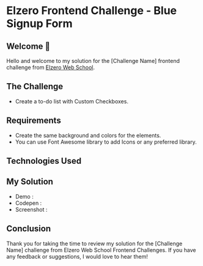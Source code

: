 # Elzero Frontend Challenge - Blue Signup Form

## Welcome 👋

Hello and welcome to my solution for the [Challenge Name] frontend challenge from [Elzero Web School](https://elzero.org/category/challenges/front-end-challenges/).

## The Challenge

- Create a to-do list with Custom Checkboxes.

## Requirements

- Create the same background and colors for the elements.
- You can use Font Awesome library to add Icons or any preferred library.

## Technologies Used

## My Solution

- Demo : []()
- Codepen : []()
- Screenshot :

## Conclusion

Thank you for taking the time to review my solution for the [Challenge Name] challenge from Elzero Web School Frontend Challenges. If you have any feedback or suggestions, I would love to hear them!
